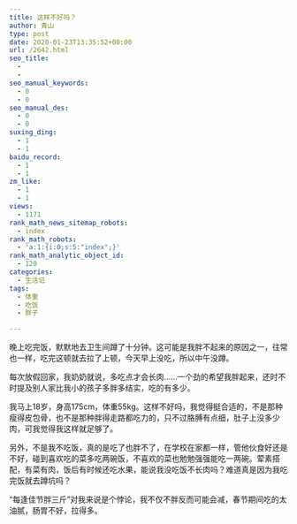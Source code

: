 ```yaml
---
title: 这样不好吗？
author: 青山
type: post
date: 2020-01-23T13:35:52+00:00
url: /2642.html
seo_title:
  - 
  - 
seo_manual_keywords:
  - 0
  - 0
seo_manual_des:
  - 0
  - 0
suxing_ding:
  - 1
  - 1
baidu_record:
  - 1
  - 1
zm_like:
  - 1
  - 1
views:
  - 1171
rank_math_news_sitemap_robots:
  - index
rank_math_robots:
  - 'a:1:{i:0;s:5:"index";}'
rank_math_analytic_object_id:
  - 120
categories:
  - 生活记
tags:
  - 体重
  - 吃饭
  - 胖子

---
```

晚上吃完饭，默默地去卫生间蹲了十分钟。这可能是我胖不起来的原因之一，往常也一样，吃完这顿就去拉了上顿，今天早上没吃，所以中午没蹲。

每次放假回家，我奶奶就说，多吃点才会长肉......一个劲的希望我胖起来，还时不时提及别人家比我小的孩子多胖多结实，吃的有多少。

我马上18岁，身高175cm，体重55kg。这样不好吗，我觉得挺合适的，不是那种瘦得皮包骨，也不是那种胖得走路都吃力的，只不过胳膊有点细，肚子上没多少肉，可我觉得我这样就足够了。

另外，不是我不吃饭，真的是吃了也胖不了，在学校在家都一样，管他伙食好还是不好，碰到喜欢吃的菜多吃两碗饭，不喜欢的菜也勉勉强强能吃一两碗。荤素搭配，有菜有肉，饭后有时候还吃水果，能说我没吃饭不长肉吗？难道真是因为我吃完饭就去蹲坑吗？

“每逢佳节胖三斤”对我来说是个悖论，我不仅不胖反而可能会减，春节期间吃的太油腻，肠胃不好，拉得多。
